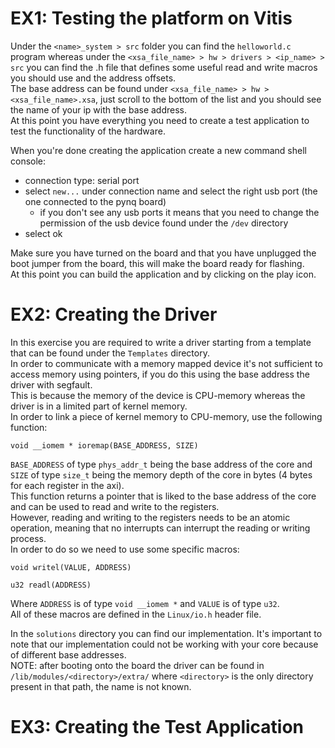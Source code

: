 # EX1: Testing the platform on Vitis  
Under the `<name>_system > src` folder you can find the `helloworld.c` program whereas under the `<xsa_file_name> > hw > drivers > <ip_name> > src` you can find
the .h file that defines some useful read and write macros you should use and the address offsets.  
The base address can be found under `<xsa_file_name> > hw > <xsa_file_name>.xsa`, just scroll to the bottom of the list and you should see the name of your ip with the base address.  
At this point you have everything you need to create a test application to test the functionality of the hardware.  

When you're done creating the application create a new command shell console:
- connection type: serial port
- select `new...` under connection name and select the right usb port (the one connected to the pynq board)
  - if you don't see any usb ports it means that you need to change the permission of the usb device found under the `/dev` directory
- select ok

Make sure you have turned on the board and that you have unplugged the boot jumper from the board, this will make the board ready for flashing.  
At this point you can build the application and by clicking on the play icon.
# EX2: Creating the Driver  
In this exercise you are required to write a driver starting from a template that can be found under the `Templates` directory.  
In order to communicate with a memory mapped device it's not sufficient to access memory using pointers, if you do this using the base address the driver with segfault.  
This is because the memory of the device is CPU-memory whereas the driver is in a limited part of kernel memory.  
In order to link a piece of kernel memory to CPU-memory, use the following function:  
```console
void __iomem * ioremap(BASE_ADDRESS, SIZE)
```
`BASE_ADDRESS` of type `phys_addr_t` being the base address of the core and `SIZE` of type `size_t` being the memory depth of the core in bytes (4 bytes for each register in the axi).  
This function returns a pointer that is liked to the base address of the core and can be used to read and write to the registers.  
However, reading and writing to the registers needs to be an atomic operation, meaning that no interrupts can interrupt the reading or writing process.  
In order to do so we need to use some specific macros: 
```console
void writel(VALUE, ADDRESS)
```
```console
u32 readl(ADDRESS)
```
Where `ADDRESS` is of type `void __iomem *` and `VALUE` is of type `u32`.  
All of these macros are defined in the `Linux/io.h` header file.  

In the `solutions` directory you can find our implementation. It's important to note that our implementation could not be working with your core because of different base addresses.  
NOTE: after booting onto the board the driver can be found in `/lib/modules/<directory>/extra/` where `<directory>` is the only directory present in that path, the name is not known.  

# EX3: Creating the Test Application

